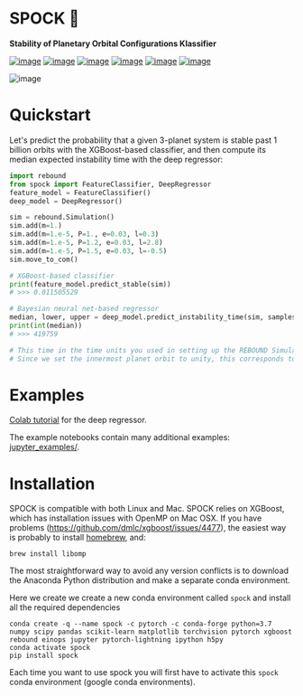# SPOCK 🖖

**Stability of Planetary Orbital Configurations Klassifier**

[![image](https://badge.fury.io/py/spock.svg)](https://badge.fury.io/py/spock)
[![image](https://travis-ci.com/dtamayo/spock.svg?branch=master)](https://travis-ci.com/dtamayo/spock)
[![image](http://img.shields.io/badge/license-GPL-green.svg?style=flat)](https://github.com/dtamayo/spock/blob/master/LICENSE)
[![image](https://img.shields.io/badge/launch-binder-ff69b4.svg?style=flat)](http://mybinder.org/repo/dtamayo/spock)
[![image](http://img.shields.io/badge/arXiv-2007.06521-green.svg?style=flat)](http://arxiv.org/abs/2007.06521)
[![image](http://img.shields.io/badge/arXiv-2101.04117-green.svg?style=flat)](https://arxiv.org/abs/2101.04117)

![image](https://raw.githubusercontent.com/dtamayo/spock/master/paper_plots/spockpr.jpg)

# Quickstart

Let's predict the probability that a given 3-planet system is stable
past 1 billion orbits with the XGBoost-based classifier, and then compute its
median expected instability time with the deep regressor:

```python
import rebound
from spock import FeatureClassifier, DeepRegressor
feature_model = FeatureClassifier()
deep_model = DeepRegressor()

sim = rebound.Simulation()
sim.add(m=1.)
sim.add(m=1.e-5, P=1., e=0.03, l=0.3)
sim.add(m=1.e-5, P=1.2, e=0.03, l=2.8)
sim.add(m=1.e-5, P=1.5, e=0.03, l=-0.5)
sim.move_to_com()

# XGBoost-based classifier
print(feature_model.predict_stable(sim))
# >>> 0.011505529

# Bayesian neural net-based regressor
median, lower, upper = deep_model.predict_instability_time(sim, samples=10000)
print(int(median))
# >>> 419759

# This time in the time units you used in setting up the REBOUND Simulation above
# Since we set the innermost planet orbit to unity, this corresponds to 419759 innermost planet orbits
```

# Examples

[Colab tutorial](https://colab.research.google.com/drive/1R3NrPmtI5DZFq_VZtv8gowINBrXM85Zv?usp=sharing)
for the deep regressor.

The example notebooks contain many additional examples:
[jupyter\_examples/](https://github.com/dtamayo/spock/tree/master/jupyter_examples).

# Installation

SPOCK is compatible with both Linux and Mac. SPOCK relies on XGBoost, which has installation issues with OpenMP on
Mac OSX. If you have problems (<https://github.com/dmlc/xgboost/issues/4477>), the easiest way is
probably to install [homebrew](brew.sh), and:

```
brew install libomp
```

The most straightforward way to avoid any version conflicts is to download the Anaconda Python distribution and make a separate conda environment.

Here we create we create a new conda environment called `spock` and install all the required dependencies
```
conda create -q --name spock -c pytorch -c conda-forge python=3.7 numpy scipy pandas scikit-learn matplotlib torchvision pytorch xgboost rebound einops jupyter pytorch-lightning ipython h5py
conda activate spock
pip install spock
```

Each time you want to use spock you will first have to activate this `spock` conda environment (google conda environments).
